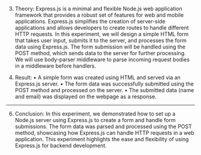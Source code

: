 3. Theory:
Express.js is a minimal and flexible Node.js web application framework that provides a robust set of features for web and mobile applications. Express.js simplifies the creation of server-side applications and allows developers to create routes to handle different HTTP requests.
In this experiment, we will design a simple HTML form that takes user input, submits it to the server, and processes the form data using Express.js. The form submission will be handled using the POST method, which sends data to the server for further processing. We will use body-parser middleware to parse incoming request bodies in a middleware before handlers.



5. Result:
•	A simple form was created using HTML and served via an Express.js server.
•	The form data was successfully submitted using the POST method and processed on the server.
•	The submitted data (name and email) was displayed on the webpage as a response.
________________________________________
6. Conclusion:
In this experiment, we demonstrated how to set up a Node.js server using Express.js to create a form and handle form submissions. The form data was parsed and processed using the POST method, showcasing how Express.js can handle HTTP requests in a web application. This experiment highlights the ease and flexibility of using Express.js for backend development.

